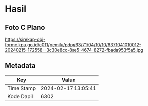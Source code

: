 # Hasil

## Foto C Plano

https://sirekap-obj-formc.kpu.go.id/c011/pemilu/pdpr/63/71/04/10/10/6371041010012-20240215-172558--3c30e8cc-8ae5-4674-8272-fbada953f5a5.jpg


## Metadata

| Key        | Value               |
| ---------- | ------------------- |
| Time Stamp | 2024-02-17 13:05:41 |
| Kode Dapil | 6302                |



